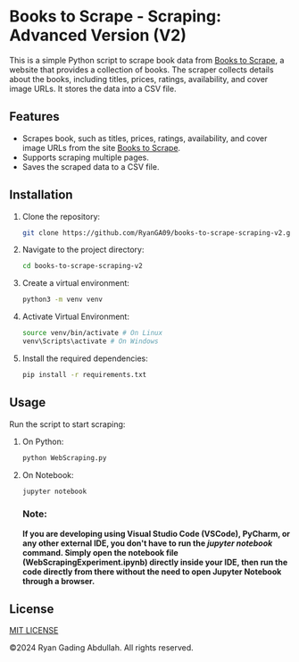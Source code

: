 # Books to Scrape - Scraping: Advanced Version (V2)

This is a simple Python script to scrape book data from [Books to Scrape](https://books.toscrape.com/), a website that provides a collection of books. The scraper collects details about the books, including titles, prices, ratings, availability, and cover image URLs. It stores the data into a CSV file.

## Features

- Scrapes book, such as titles, prices, ratings, availability, and cover image URLs from the site [Books to Scrape](https://books.toscrape.com/).
- Supports scraping multiple pages.
- Saves the scraped data to a CSV file.

## Installation

1. Clone the repository:

   ```bash
   git clone https://github.com/RyanGA09/books-to-scrape-scraping-v2.git
   ```

2. Navigate to the project directory:

   ```bash
   cd books-to-scrape-scraping-v2
   ```

3. Create a virtual environment:

   ```bash
   python3 -m venv venv
   ```

4. Activate Virtual Environment:

   ```bash
   source venv/bin/activate # On Linux
   venv\Scripts\activate # On Windows
   ```

5. Install the required dependencies:

   ```bash
   pip install -r requirements.txt
   ```

## Usage

Run the script to start scraping:

1. On Python:

   ```bash
   python WebScraping.py
   ```

2. On Notebook:

   ```bash
   jupyter notebook

   ```
   
   ### Note:
   
   **If you are developing using Visual Studio Code (VSCode), PyCharm, or any other external IDE, you don't have to run the *jupyter notebook* command. Simply open the notebook file (WebScrapingExperiment.ipynb) directly inside your IDE, then run the code directly from there without the need to open Jupyter Notebook through a browser.**

## License

[MIT LICENSE](LICENSE)

&copy;2024 Ryan Gading Abdullah. All rights reserved.
